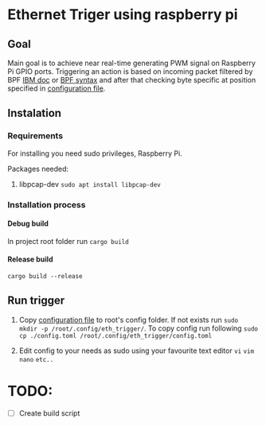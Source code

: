 # Ethernet Triger using raspberry pi

## Goal

Main goal is to achieve near real-time generating PWM signal on Raspberry Pi GPIO ports. Triggering an action is based on incoming packet filtered by BPF [IBM doc](https://www.ibm.com/docs/en/qsip/7.4?topic=queries-berkeley-packet-filters) or
[BPF syntax](https://biot.com/capstats/bpf.html) and after that checking byte specific at position specified in [configuration file](./config.toml).

## Instalation
### Requirements
For installing you need sudo privileges, Raspberry Pi.

Packages needed:
1. libpcap-dev
`sudo apt install libpcap-dev`

### Installation process
#### Debug build
In project root folder run
`cargo build`
#### Release build
`cargo build --release`

## Run trigger
1. Copy [configuration file](./config.toml) to root's config folder. If not exists run `sudo mkdir -p /root/.config/eth_trigger/`. To copy config run following `sudo cp ./config.toml /root/.config/eth_trigger/config.toml`

2. Edit config to your needs as sudo using your favourite text editor `vi` `vim` `nano` `etc..`


# TODO:
- [ ] Create build script
